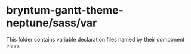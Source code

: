 # bryntum-gantt-theme-neptune/sass/var

This folder contains variable declaration files named by their component class.
